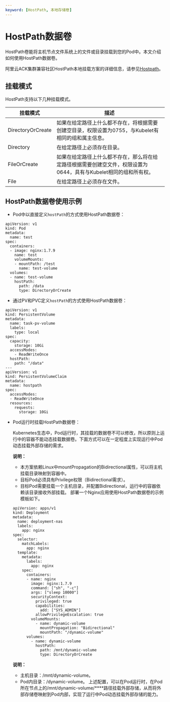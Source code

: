 ```yaml
---
keyword: [HostPath, 本地存储卷]
---
```


# HostPath数据卷

HostPath卷能将主机节点文件系统上的文件或目录挂载到您的Pod中。本文介绍如何使用HostPath数据卷。

阿里云ACK集群兼容社区HostPath本地挂载方案的详细信息，请参见[Hostpath](https://kubernetes.io/zh/docs/concepts/storage/volumes/#hostpath)。

## 挂载模式

HostPath支持以下几种挂载模式。

|挂载模式|描述|
|----|--|
|DirectoryOrCreate|如果在给定路径上什么都不存在，将根据需要创建空目录，权限设置为0755，与Kubelet有相同的组和属主信息。|
|Directory|在给定路径上必须存在目录。|
|FileOrCreate|如果在给定路径上什么都不存在，那么将在给定路径根据需要创建空文件，权限设置为0644，具有与Kubelet相同的组和所有权。|
|File|在给定路径上必须存在文件。|

## HostPath数据卷使用示例

-   Pod中以直接定义`hostPath`的方式使用HostPath数据卷：

```
apiVersion: v1
kind: Pod
metadata:
  name: test
spec:
  containers:
  - image: nginx:1.7.9
    name: test
    volumeMounts:
    - mountPath: /test
      name: test-volume
  volumes:
  - name: test-volume
    hostPath:
      path: /data
      type: DirectoryOrCreate
```

-   通过PV和PVC定义`hostPath`的方式使用HostPath数据卷：

```
apiVersion: v1
kind: PersistentVolume
metadata:
  name: task-pv-volume
  labels:
    type: local
spec:
  capacity:
    storage: 10Gi
  accessModes:
    - ReadWriteOnce
  hostPath:
    path: "/data"
---
apiVersion: v1
kind: PersistentVolumeClaim
metadata:
  name: hostpath
spec:
  accessModes:
  - ReadWriteOnce
  resources:
    requests:
      storage: 10Gi
```

-   Pod运行时挂载HostPath数据卷：

    Kubernetes生态中，Pod运行时，其挂载的数据卷不可以修改，所以原则上运行中的容器不能动态挂载数据卷。下面方式可以在一定程度上实现运行中Pod动态挂载外部存储的需求。

    **说明：**

    -   本方案依赖Linux中mountPropagation的Bidirectional属性，可以将主机挂载目录映射到容器中。
    -   目标Pod必须具有Privilege权限（Bidirectional需求）。
    -   目标Pod需要挂载一个主机目录，并配置Bidirectional，运行中的容器依赖该目录接收外部挂载。
    部署一个Nginx应用使用HostPath数据卷的示例模板如下。

    ```
    apiVersion: apps/v1
    kind: Deployment
    metadata:
      name: deployment-nas
      labels:
        app: nginx
    spec:
      selector:
        matchLabels:
          app: nginx
      template:
        metadata:
          labels:
            app: nginx
        spec:
          containers:
          - name: nginx
            image: nginx:1.7.9
            command: ["sh", "-c"]
            args: ["sleep 10000"]
            securityContext:
              privileged: true
              capabilities:
                add: ["SYS_ADMIN"]
              allowPrivilegeEscalation: true
            volumeMounts:
              - name: dynamic-volume
                mountPropagation: "Bidirectional"
                mountPath: "/dynamic-volume"
          volumes:
            - name: dynamic-volume
              hostPath:
                path: /mnt/dynamic-volume
                type: DirectoryOrCreate
    ```

    **说明：**

    -   主机目录：/mnt/dynamic-volume。
    -   Pod内目录：/dynamic-volume。
    上述配置，可以在Pod运行时，在Pod所在节点上的/mnt/dynamic-volume/\*\*\*\*路径挂载外部存储，从而将外部存储卷映射到Pod内部，实现了运行中Pod动态挂载外部存储的能力。



